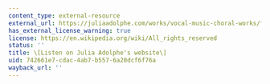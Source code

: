 ```yaml
---
content_type: external-resource
external_url: https://juliaadolphe.com/works/vocal-music-choral-works/footsteps
has_external_license_warning: true
license: https://en.wikipedia.org/wiki/All_rights_reserved
status: ''
title: \[Listen on Julia Adolphe's website\]
uid: 742661e7-cdac-4ab7-b557-6a20dcf6f76a
wayback_url: ''
---
```

